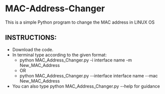 # MAC-Address-Changer
This is a simple Python program to change the MAC address in LINUX OS

## INSTRUCTIONS:
 * Download the code.
 * In terminal type according to the given format:
    * python MAC_Address_Changer.py -i interface name -m New_MAC_Address
    * OR
    * python MAC_Address_Changer.py --interface interface name --mac New_MAC_Address
 * You can also type python MAC_Address_Changer.py --help for guidance 

